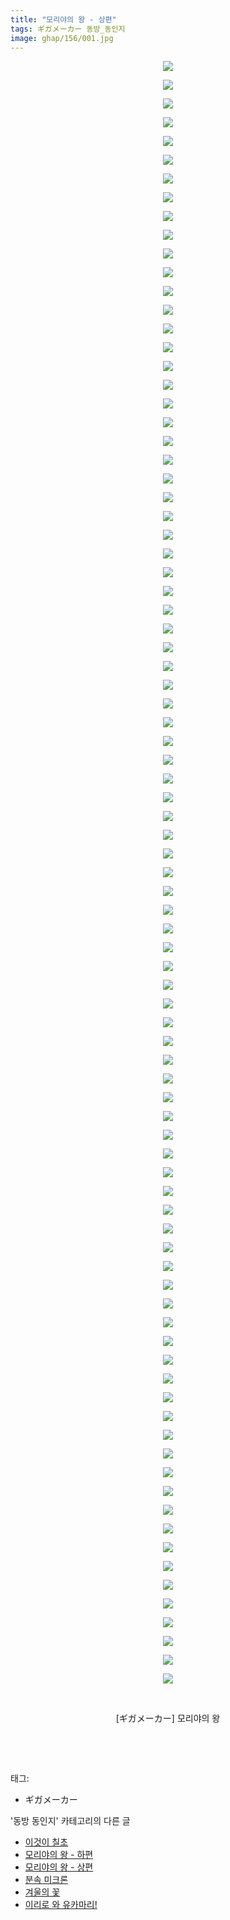 ```yaml
---
title: "모리야의 왕 - 상편"
tags: ギガメーカー 동방_동인지
image: ghap/156/001.jpg
---
```

<div class="article">
<p style="text-align: center; clear: none; float: none;"><img src="{{ site.nasurl }}/ghap/156/001.jpg"/></p>
<p style="text-align: center; clear: none; float: none;"><img src="{{ site.nasurl }}/ghap/156/002.jpg"/></p>
<p style="text-align: center; clear: none; float: none;"><img src="{{ site.nasurl }}/ghap/156/003.jpg"/></p>
<p style="text-align: center; clear: none; float: none;"><img src="{{ site.nasurl }}/ghap/156/004.jpg"/></p>
<p style="text-align: center; clear: none; float: none;"><img src="{{ site.nasurl }}/ghap/156/005.jpg"/></p>
<p style="text-align: center; clear: none; float: none;"><img src="{{ site.nasurl }}/ghap/156/006.jpg"/></p>
<p style="text-align: center; clear: none; float: none;"><img src="{{ site.nasurl }}/ghap/156/007.jpg"/></p>
<p style="text-align: center; clear: none; float: none;"><img src="{{ site.nasurl }}/ghap/156/008.jpg"/></p>
<p style="text-align: center; clear: none; float: none;"><img src="{{ site.nasurl }}/ghap/156/009.jpg"/></p>
<p style="text-align: center; clear: none; float: none;"><img src="{{ site.nasurl }}/ghap/156/010.jpg"/></p>
<p style="text-align: center; clear: none; float: none;"><img src="{{ site.nasurl }}/ghap/156/011.jpg"/></p>
<p style="text-align: center; clear: none; float: none;"><img src="{{ site.nasurl }}/ghap/156/012.jpg"/></p>
<p style="text-align: center; clear: none; float: none;"><img src="{{ site.nasurl }}/ghap/156/013.jpg"/></p>
<p style="text-align: center; clear: none; float: none;"><img src="{{ site.nasurl }}/ghap/156/014.jpg"/></p>
<p style="text-align: center; clear: none; float: none;"><img src="{{ site.nasurl }}/ghap/156/015.jpg"/></p>
<p style="text-align: center; clear: none; float: none;"><img src="{{ site.nasurl }}/ghap/156/016.jpg"/></p>
<p style="text-align: center; clear: none; float: none;"><img src="{{ site.nasurl }}/ghap/156/017.jpg"/></p>
<p style="text-align: center; clear: none; float: none;"><img src="{{ site.nasurl }}/ghap/156/018.jpg"/></p>
<p style="text-align: center; clear: none; float: none;"><img src="{{ site.nasurl }}/ghap/156/019.jpg"/></p>
<p style="text-align: center; clear: none; float: none;"><img src="{{ site.nasurl }}/ghap/156/020.jpg"/></p>
<p style="text-align: center; clear: none; float: none;"><img src="{{ site.nasurl }}/ghap/156/021.jpg"/></p>
<p style="text-align: center; clear: none; float: none;"><img src="{{ site.nasurl }}/ghap/156/022.jpg"/></p>
<p style="text-align: center; clear: none; float: none;"><img src="{{ site.nasurl }}/ghap/156/023.jpg"/></p>
<p style="text-align: center; clear: none; float: none;"><img src="{{ site.nasurl }}/ghap/156/024.jpg"/></p>
<p style="text-align: center; clear: none; float: none;"><img src="{{ site.nasurl }}/ghap/156/025.jpg"/></p>
<p style="text-align: center; clear: none; float: none;"><img src="{{ site.nasurl }}/ghap/156/026.jpg"/></p>
<p style="text-align: center; clear: none; float: none;"><img src="{{ site.nasurl }}/ghap/156/027.jpg"/></p>
<p style="text-align: center; clear: none; float: none;"><img src="{{ site.nasurl }}/ghap/156/028.jpg"/></p>
<p style="text-align: center; clear: none; float: none;"><img src="{{ site.nasurl }}/ghap/156/029.jpg"/></p>
<p style="text-align: center; clear: none; float: none;"><img src="{{ site.nasurl }}/ghap/156/030.jpg"/></p>
<p style="text-align: center; clear: none; float: none;"><img src="{{ site.nasurl }}/ghap/156/031.jpg"/></p>
<p style="text-align: center; clear: none; float: none;"><img src="{{ site.nasurl }}/ghap/156/032.jpg"/></p>
<p style="text-align: center; clear: none; float: none;"><img src="{{ site.nasurl }}/ghap/156/033.jpg"/></p>
<p style="text-align: center; clear: none; float: none;"><img src="{{ site.nasurl }}/ghap/156/034.jpg"/></p>
<p style="text-align: center; clear: none; float: none;"><img src="{{ site.nasurl }}/ghap/156/035.jpg"/></p>
<p style="text-align: center; clear: none; float: none;"><img src="{{ site.nasurl }}/ghap/156/036.jpg"/></p>
<p style="text-align: center; clear: none; float: none;"><img src="{{ site.nasurl }}/ghap/156/037.jpg"/></p>
<p style="text-align: center; clear: none; float: none;"><img src="{{ site.nasurl }}/ghap/156/038.jpg"/></p>
<p style="text-align: center; clear: none; float: none;"><img src="{{ site.nasurl }}/ghap/156/039.jpg"/></p>
<p style="text-align: center; clear: none; float: none;"><img src="{{ site.nasurl }}/ghap/156/040.jpg"/></p>
<p style="text-align: center; clear: none; float: none;"><img src="{{ site.nasurl }}/ghap/156/041.jpg"/></p>
<p style="text-align: center; clear: none; float: none;"><img src="{{ site.nasurl }}/ghap/156/042.jpg"/></p>
<p style="text-align: center; clear: none; float: none;"><img src="{{ site.nasurl }}/ghap/156/043.jpg"/></p>
<p style="text-align: center; clear: none; float: none;"><img src="{{ site.nasurl }}/ghap/156/044.jpg"/></p>
<p style="text-align: center; clear: none; float: none;"><img src="{{ site.nasurl }}/ghap/156/045.jpg"/></p>
<p style="text-align: center; clear: none; float: none;"><img src="{{ site.nasurl }}/ghap/156/046.jpg"/></p>
<p style="text-align: center; clear: none; float: none;"><img src="{{ site.nasurl }}/ghap/156/047.jpg"/></p>
<p style="text-align: center; clear: none; float: none;"><img src="{{ site.nasurl }}/ghap/156/048.jpg"/></p>
<p style="text-align: center; clear: none; float: none;"><img src="{{ site.nasurl }}/ghap/156/049.jpg"/></p>
<p style="text-align: center; clear: none; float: none;"><img src="{{ site.nasurl }}/ghap/156/050.jpg"/></p>
<p style="text-align: center; clear: none; float: none;"><img src="{{ site.nasurl }}/ghap/156/051.jpg"/></p>
<p style="text-align: center; clear: none; float: none;"><img src="{{ site.nasurl }}/ghap/156/052.jpg"/></p>
<p style="text-align: center; clear: none; float: none;"><img src="{{ site.nasurl }}/ghap/156/053.jpg"/></p>
<p style="text-align: center; clear: none; float: none;"><img src="{{ site.nasurl }}/ghap/156/054.jpg"/></p>
<p style="text-align: center; clear: none; float: none;"><img src="{{ site.nasurl }}/ghap/156/055.jpg"/></p>
<p style="text-align: center; clear: none; float: none;"><img src="{{ site.nasurl }}/ghap/156/056.jpg"/></p>
<p style="text-align: center; clear: none; float: none;"><img src="{{ site.nasurl }}/ghap/156/057.jpg"/></p>
<p style="text-align: center; clear: none; float: none;"><img src="{{ site.nasurl }}/ghap/156/058.jpg"/></p>
<p style="text-align: center; clear: none; float: none;"><img src="{{ site.nasurl }}/ghap/156/059.jpg"/></p>
<p style="text-align: center; clear: none; float: none;"><img src="{{ site.nasurl }}/ghap/156/060.jpg"/></p>
<p style="text-align: center; clear: none; float: none;"><img src="{{ site.nasurl }}/ghap/156/061.jpg"/></p>
<p style="text-align: center; clear: none; float: none;"><img src="{{ site.nasurl }}/ghap/156/062.jpg"/></p>
<p style="text-align: center; clear: none; float: none;"><img src="{{ site.nasurl }}/ghap/156/063.jpg"/></p>
<p style="text-align: center; clear: none; float: none;"><img src="{{ site.nasurl }}/ghap/156/064.jpg"/></p>
<p style="text-align: center; clear: none; float: none;"><img src="{{ site.nasurl }}/ghap/156/065.jpg"/></p>
<p style="text-align: center; clear: none; float: none;"><img src="{{ site.nasurl }}/ghap/156/066.jpg"/></p>
<p style="text-align: center; clear: none; float: none;"><img src="{{ site.nasurl }}/ghap/156/067.jpg"/></p>
<p style="text-align: center; clear: none; float: none;"><img src="{{ site.nasurl }}/ghap/156/068.jpg"/></p>
<p style="text-align: center; clear: none; float: none;"><img src="{{ site.nasurl }}/ghap/156/069.jpg"/></p>
<p style="text-align: center; clear: none; float: none;"><img src="{{ site.nasurl }}/ghap/156/070.jpg"/></p>
<p style="text-align: center; clear: none; float: none;"><img src="{{ site.nasurl }}/ghap/156/071.jpg"/></p>
<p style="text-align: center; clear: none; float: none;"><img src="{{ site.nasurl }}/ghap/156/072.jpg"/></p>
<p style="text-align: center; clear: none; float: none;"><img src="{{ site.nasurl }}/ghap/156/073.jpg"/></p>
<p style="text-align: center; clear: none; float: none;"><img src="{{ site.nasurl }}/ghap/156/074.jpg"/></p>
<p style="text-align: center; clear: none; float: none;"><img src="{{ site.nasurl }}/ghap/156/075.jpg"/></p>
<p style="text-align: center; clear: none; float: none;"><img src="{{ site.nasurl }}/ghap/156/076.jpg"/></p>
<p style="text-align: center; clear: none; float: none;"><img src="{{ site.nasurl }}/ghap/156/077.jpg"/></p>
<p style="text-align: center; clear: none; float: none;"><img src="{{ site.nasurl }}/ghap/156/078.jpg"/></p>
<p style="text-align: center; clear: none; float: none;"><img src="{{ site.nasurl }}/ghap/156/079.jpg"/></p>
<p style="text-align: center; clear: none; float: none;"><img src="{{ site.nasurl }}/ghap/156/080.jpg"/></p>
<p style="text-align: center; clear: none; float: none;"><img src="{{ site.nasurl }}/ghap/156/081.jpg"/></p>
<p style="text-align: center; clear: none; float: none;"><img src="{{ site.nasurl }}/ghap/156/082.jpg"/></p>
<p style="text-align: center; clear: none; float: none;"><img src="{{ site.nasurl }}/ghap/156/083.jpg"/></p>
<p style="text-align: center; clear: none; float: none;"><img src="{{ site.nasurl }}/ghap/156/084.jpg"/></p>
<p style="text-align: center; clear: none; float: none;"><img src="{{ site.nasurl }}/ghap/156/085.jpg"/></p>
<p style="text-align: center; clear: none; float: none;"><img src="{{ site.nasurl }}/ghap/156/086.jpg"/></p>
<p style="text-align: center; clear: none; float: none;"><img src="{{ site.nasurl }}/ghap/156/087.jpg"/></p>
<p style="text-align: center; clear: none; float: none;"></p>
<p style="text-align: center; clear: none; float: none;"></p>
<p style="text-align: center; clear: none; float: none;"></p>
<p style="text-align: center; clear: none; float: none;"><br/></p>
<p style="text-align: center; clear: none; float: none;">[ギガメーカー] 모리야의 왕</p>
<p style="text-align: center; clear: none; float: none;"></p>
<p style="text-align: center; clear: none; float: none;"></p>
<p style="text-align: center; clear: none; float: none;"></p>
<p style="text-align: center; clear: none; float: none;"></p>
<p style="text-align: center; clear: none; float: none;"></p>
<p style="text-align: center; clear: none; float: none;"></p>
<p style="text-align: center; clear: none; float: none;"></p>
<p style="text-align: center; clear: none; float: none;"></p>
<p style="text-align: center; clear: none; float: none;"></p>
<p style="text-align: center; clear: none; float: none;"></p>
<p style="text-align: center; clear: none; float: none;"><br/></p>
<p><br/></p>
</div><div class="tagTrail">
<p>태그: </p>
<ul>
<li>ギガメーカー</li>
</ul>
</div><div class="another">
<p>'동방 동인지' 카테고리의 다른 글</p>
<ul>
<li><a href="/2016-06-18-ghap_158">이것이 칠초</a></li>
<li><a href="/2016-06-18-ghap_157">모리야의 왕 - 하편</a></li>
<li><a href="/2016-06-18-ghap_156">모리야의 왕 - 상편</a></li>
<li><a href="/2016-06-18-ghap_155">분속 미크론</a></li>
<li><a href="/2016-06-18-ghap_153">겨울의 꽃</a></li>
<li><a href="/2016-06-18-ghap_152">이리로 와 유카마리!</a></li>
</ul>
</div><div class="cb_module cb_fluid">
<div class="cb_wrt cb_profile">
</div><!-- commentList close -->
</div>
<br/>
<p id="refer"></p>
<br/>
